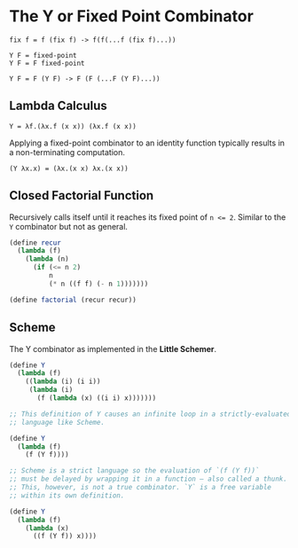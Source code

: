 # The Y or Fixed Point Combinator

```
fix f = f (fix f) -> f(f(...f (fix f)...))

Y F = fixed-point
Y F = F fixed-point

Y F = F (Y F) -> F (F (...F (Y F)...))
```

## Lambda Calculus

```
Y = λf.(λx.f (x x)) (λx.f (x x))
```

Applying a fixed-point combinator to an identity function typically results in a non-terminating computation.

```
(Y λx.x) = (λx.(x x) λx.(x x))
```

## Closed Factorial Function

Recursively calls itself until it reaches its fixed point of `n <= 2`. Similar to the `Y` combinator
but not as general.

```scheme
(define recur
  (lambda (f)
    (lambda (n)
      (if (<= n 2)
          n
          (* n ((f f) (- n 1)))))))

(define factorial (recur recur))
```

## Scheme

The Y combinator as implemented in the **Little Schemer**.

```scheme
(define Y
  (lambda (f)
    ((lambda (i) (i i))
     (lambda (i)
       (f (lambda (x) ((i i) x)))))))

;; This definition of Y causes an infinite loop in a strictly-evaluated
;; language like Scheme.

(define Y
  (lambda (f)
    (f (Y f))))

;; Scheme is a strict language so the evaluation of `(f (Y f))`
;; must be delayed by wrapping it in a function — also called a thunk.
;; This, however, is not a true combinator. `Y` is a free variable
;; within its own definition.

(define Y
  (lambda (f)
    (lambda (x)
      ((f (Y f)) x))))
```
